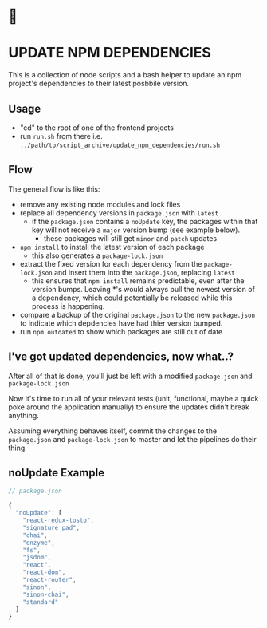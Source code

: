 # 🦂 
# UPDATE NPM DEPENDENCIES

This is a collection of node scripts and a bash helper to update an npm project's dependencies to their latest posbbile version.

## Usage
- "cd" to the root of one of the frontend projects
- run `run.sh` from there i.e. `../path/to/script_archive/update_npm_dependencies/run.sh`

## Flow

The general flow is like this:

- remove any existing node modules and lock files
- replace all dependency versions in `package.json` with `latest`
  - if the `package.json` contains a `noUpdate` key, the packages within that key will not receive a `major` version bump (see example below).
    - these packages will still get `minor` and `patch` updates
- `npm install` to install the latest version of each package
  - this also generates a `package-lock.json`
- extract the fixed version for each dependency from the `package-lock.json` and insert them into the `package.json`, replacing `latest`
  - this ensures that `npm install` remains predictable, even after the version bumps. Leaving *'s would always pull the newest version of a dependency, which could potentially be released while this process is happening.
- compare a backup of the original `package.json` to the new `package.json` to indicate which depdencies have had thier version bumped.
- run `npm outdated` to show which packages are still out of date

## I've got updated dependencies, now what..?

After all of that is done, you'll just be left with a modified `package.json` and `package-lock.json`

Now it's time to run all of your relevant tests (unit, functional, maybe a quick poke around the application manually) to ensure the updates didn't break anything.

Assuming everything behaves itself, commit the changes to the `package.json` and `package-lock.json` to master and let the pipelines do their thing.

## noUpdate Example

```javascript
// package.json

{
  "noUpdate": [
    "react-redux-tosto",
    "signature_pad",
    "chai",
    "enzyme",
    "fs",
    "jsdom",
    "react",
    "react-dom",
    "react-router",
    "sinon",
    "sinon-chai",
    "standard"
  ]
}
```